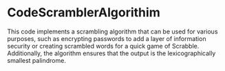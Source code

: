 # CodeScramblerAlgorithim
This code implements a scrambling algorithm that can be used for various purposes, such as encrypting passwords to add a layer of information security or creating scrambled words for a quick game of Scrabble. Additionally, the algorithm ensures that the output is the lexicographically smallest palindrome.
